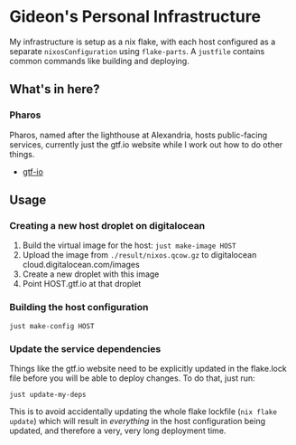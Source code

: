 # Gideon's Personal Infrastructure

My infrastructure is setup as a nix flake, with each host configured as a separate `nixosConfiguration` using `flake-parts`. A `justfile` contains common commands like building and deploying.

## What's in here?

### Pharos

Pharos, named after the lighthouse at Alexandria, hosts public-facing services, currently just the gtf.io website while I work out how to do other things.

* [gtf-io](https://github.com/gfarrell/gtf-io)

## Usage

### Creating a new host droplet on digitalocean

1. Build the virtual image for the host: `just make-image HOST`
2. Upload the image from `./result/nixos.qcow.gz` to digitalocean cloud.digitalocean.com/images
3. Create a new droplet with this image
4. Point HOST.gtf.io at that droplet

### Building the host configuration

    just make-config HOST

### Update the service dependencies

Things like the gtf.io website need to be explicitly updated in the flake.lock file before you will be able to deploy changes. To do that, just run:

    just update-my-deps

This is to avoid accidentally updating the whole flake lockfile (`nix flake update`) which will result in _everything_ in the host configuration being updated, and therefore a very, very long deployment time.
